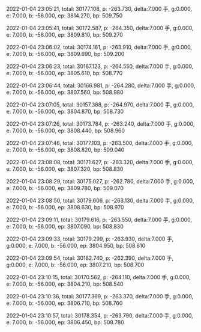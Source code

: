 2022-01-04 23:05:21, total: 30177.108, p: -263.730, delta:7.000 手, g:0.000, e: 7.000, b: -56.000, ep: 3814.270, bp: 509.750

2022-01-04 23:05:41, total: 30172.587, p: -264.350, delta:7.000 手, g:0.000, e: 7.000, b: -56.000, ep: 3809.810, bp: 509.270

2022-01-04 23:06:02, total: 30174.161, p: -263.910, delta:7.000 手, g:0.000, e: 7.000, b: -56.000, ep: 3809.690, bp: 509.200

2022-01-04 23:06:23, total: 30167.123, p: -264.550, delta:7.000 手, g:0.000, e: 7.000, b: -56.000, ep: 3805.610, bp: 508.770

2022-01-04 23:06:44, total: 30166.981, p: -264.280, delta:7.000 手, g:0.000, e: 7.000, b: -56.000, ep: 3807.560, bp: 508.980

2022-01-04 23:07:05, total: 30157.388, p: -264.970, delta:7.000 手, g:0.000, e: 7.000, b: -56.000, ep: 3804.870, bp: 508.730

2022-01-04 23:07:26, total: 30173.784, p: -263.240, delta:7.000 手, g:0.000, e: 7.000, b: -56.000, ep: 3808.440, bp: 508.960

2022-01-04 23:07:46, total: 30177.103, p: -263.500, delta:7.000 手, g:0.000, e: 7.000, b: -56.000, ep: 3808.820, bp: 509.040

2022-01-04 23:08:08, total: 30171.627, p: -263.320, delta:7.000 手, g:0.000, e: 7.000, b: -56.000, ep: 3807.320, bp: 508.830

2022-01-04 23:08:29, total: 30175.027, p: -262.780, delta:7.000 手, g:0.000, e: 7.000, b: -56.000, ep: 3809.780, bp: 509.070

2022-01-04 23:08:50, total: 30179.606, p: -263.130, delta:7.000 手, g:0.000, e: 7.000, b: -56.000, ep: 3808.630, bp: 508.970

2022-01-04 23:09:11, total: 30179.616, p: -263.550, delta:7.000 手, g:0.000, e: 7.000, b: -56.000, ep: 3807.090, bp: 508.830

2022-01-04 23:09:33, total: 30179.299, p: -263.930, delta:7.000 手, g:0.000, e: 7.000, b: -56.000, ep: 3804.950, bp: 508.610

2022-01-04 23:09:54, total: 30182.740, p: -262.390, delta:7.000 手, g:0.000, e: 7.000, b: -56.000, ep: 3807.210, bp: 508.700

2022-01-04 23:10:15, total: 30170.562, p: -264.110, delta:7.000 手, g:0.000, e: 7.000, b: -56.000, ep: 3804.210, bp: 508.540

2022-01-04 23:10:36, total: 30177.369, p: -263.370, delta:7.000 手, g:0.000, e: 7.000, b: -56.000, ep: 3806.710, bp: 508.760

2022-01-04 23:10:57, total: 30178.354, p: -263.790, delta:7.000 手, g:0.000, e: 7.000, b: -56.000, ep: 3806.450, bp: 508.780